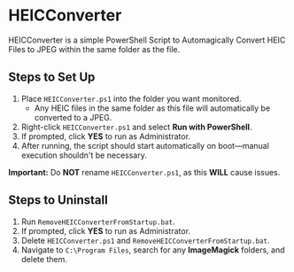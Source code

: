 # HEICConverter

HEICConverter is a simple PowerShell Script to Automagically Convert HEIC Files to JPEG within the same folder as the file.

## Steps to Set Up

1. Place `HEICConverter.ps1` into the folder you want monitored.  
   - Any HEIC files in the same folder as this file will automatically be converted to a JPEG.
2. Right-click `HEICConverter.ps1` and select **Run with PowerShell**.
3. If prompted, click **YES** to run as Administrator.
4. After running, the script should start automatically on boot—manual execution shouldn't be necessary.

**Important:** Do **NOT** rename `HEICConverter.ps1`, as this **WILL** cause issues.

## Steps to Uninstall

1. Run `RemoveHEICConverterFromStartup.bat`.
2. If prompted, click **YES** to run as Administrator.
3. Delete `HEICConverter.ps1` and `RemoveHEICConverterFromStartup.bat`.
4. Navigate to `C:\Program Files`, search for any **ImageMagick** folders, and delete them.
